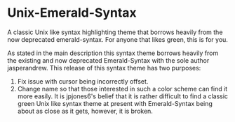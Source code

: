 # Unix-Emerald-Syntax
A classic Unix like syntax highlighting theme that borrows heavily from the now deprecated emerald-syntax. For anyone that likes green, this is for you.

As stated in the main description this syntax theme borrows heavily from the existing and now deprecated Emerald-Syntax with the sole author jasperandrew. This release of this syntax theme has two purposes:
1) Fix issue with cursor being incorrectly offset.
2) Change name so that those interested in such a color scheme can find it more easily. It is jpjones6's belief that it is rather difficult to find a classic green Unix like syntax theme at present with Emerald-Syntax being about as close as it gets, however, it is broken.
